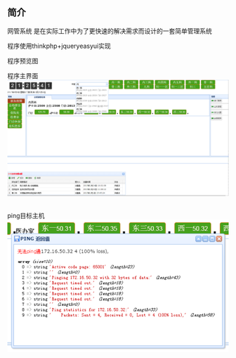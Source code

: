 ﻿## 简介

网管系统 是在实际工作中为了更快速的解决需求而设计的一套简单管理系统 <br/>

程序使用thinkphp+jqueryeasyui实现

程序预览图 <br/> 

程序主界面 <br/>
 ![image](https://github.com/leisensoft/webMasterSystem/blob/master/1_web_preview_img/%E7%BD%91%E7%AE%A1%E7%B3%BB%E7%BB%9F%E4%B8%BB%E9%A1%B5.png?raw=true)

<br/>ping目标主机 <br/>
 ![image](https://github.com/leisensoft/webMasterSystem/blob/master/1_web_preview_img/%E7%BD%91%E7%AE%A1%E7%B3%BB%E7%BB%9Fping%E7%9B%AE%E6%A0%87%E4%B8%BB%E6%9C%BA.png?raw=true)
